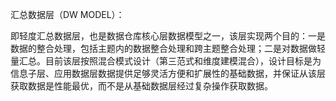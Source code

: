 汇总数据层（DW MODEL）：

即轻度汇总数据层，也是数据仓库核心层数据模型之一，该层实现两个目的：一是数据的整合处理，包括主题内的数据整合处理和跨主题整合处理；二是对数据做轻量汇总。目前该层按照混合模式设计（第三范式和维度建模混合），设计目标是为信息子层、应用数据层数据提供足够灵活方便和扩展性的基础数据，并保证从该层获取数据是性能最优，而不是从基础数据层经过复杂操作获取数据。